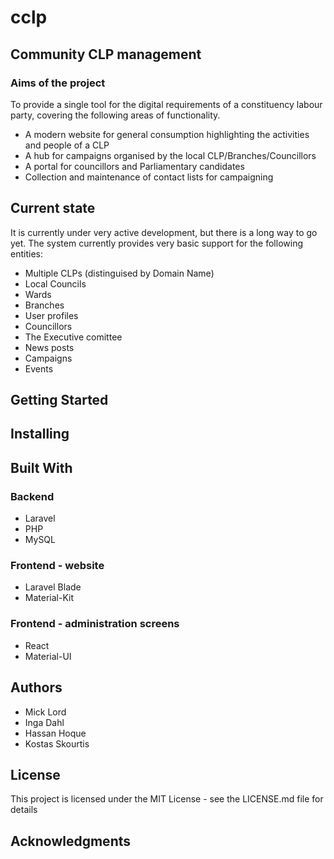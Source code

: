 # cclp
## Community CLP management
### Aims of the project
To provide a single tool for the digital requirements of a constituency labour party, covering the following areas of functionality.

- A modern website for general consumption highlighting the activities and people of a CLP
- A hub for campaigns organised by the local CLP/Branches/Councillors
- A portal for councillors and Parliamentary candidates
- Collection and maintenance of contact lists for campaigning

## Current state
It is currently under very active development, but there is a long way to go yet. The system currently provides very basic support for the following entities:

- Multiple CLPs (distinguised by Domain Name)
- Local Councils
- Wards
- Branches
- User profiles
- Councillors
- The Executive comittee
- News posts
- Campaigns
- Events

## Getting Started


## Installing


## Built With
### Backend
- Laravel
- PHP
- MySQL
### Frontend - website
- Laravel Blade
- Material-Kit 
### Frontend - administration screens
- React
- Material-UI

## Authors
- Mick Lord 
- Inga Dahl 
- Hassan Hoque
- Kostas Skourtis 

## License
This project is licensed under the MIT License - see the LICENSE.md file for details

## Acknowledgments

